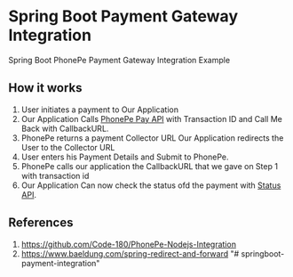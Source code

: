 # Spring Boot Payment Gateway Integration
Spring Boot PhonePe Payment Gateway Integration Example

## How it works
1. User initiates a payment to Our Application
2. Our Application Calls [PhonePe Pay API](https://developer.phonepe.com/v1/reference/pay-api/) with Transaction ID and Call Me Back with CallbackURL.
2. PhonePe returns a payment Collector URL Our Application redirects the User to the Collector URL
4. User enters his Payment Details and Submit to PhonePe.
5. PhonePe calls our application the CallbackURL that we gave on Step 1 with transaction id 
6. Our Application Can now check the status ofd the payment with [Status API](https://developer.phonepe.com/v1/reference/check-status-api-1).

## References
1. https://github.com/Code-180/PhonePe-Nodejs-Integration
2. https://www.baeldung.com/spring-redirect-and-forward
"# springboot-payment-integration" 
